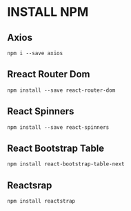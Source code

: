 # INSTALL NPM

## Axios
`npm i --save axios`

## Rreact Router Dom
`npm install --save react-router-dom`

## React Spinners
`npm install --save react-spinners`

## React Bootstrap Table 
`npm install react-bootstrap-table-next`

## Reactsrap
`npm install reactstrap`
